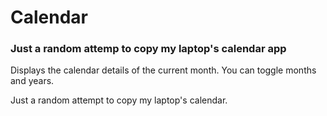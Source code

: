 # Calendar
### Just a random attemp to copy my laptop's calendar app
Displays the calendar details of the current month.
You can toggle months and years.

Just a random attempt to copy my laptop's calendar.